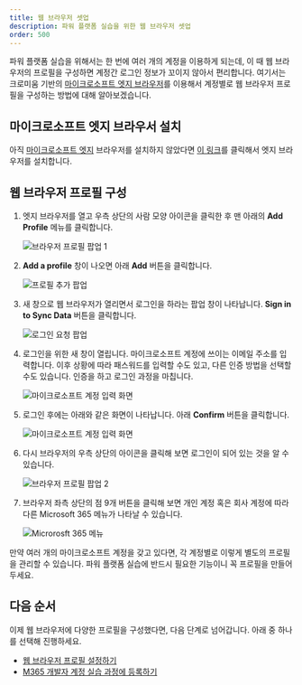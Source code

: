 ```yaml
---
title: 웹 브라우저 셋업
description: 파워 플랫폼 실습을 위한 웹 브라우저 셋업
order: 500
---
```


파워 플랫폼 실습을 위해서는 한 번에 여러 개의 계정을 이용하게 되는데, 이 때 웹 브라우저의 프로필을 구성하면 계정간 로그인 정보가 꼬이지 않아서 편리합니다. 여기서는 크로미움 기반의 [마이크로소프트 엣지 브라우저][edge]를 이용해서 계정별로 웹 브라우저 프로필을 구성하는 방법에 대해 알아보겠습니다.


## 마이크로소프트 엣지 브라우서 설치 ##

아직 [마이크로소프트 엣지][edge] 브라우저를 설치하지 않았다면 [이 링크][edge]를 클릭해서 엣지 브라우저를 설치합니다.


## 웹 브라우저 프로필 구성 ##

1. 엣지 브라우저를 열고 우측 상단의 사람 모양 아이콘을 클릭한 후 맨 아래의 **Add Profile** 메뉴를 클릭합니다.

    ![브라우저 프로필 팝업 1][image-01]

2. **Add a profile** 창이 나오면 아래 **Add** 버튼을 클릭합니다.

    ![프로필 추가 팝업][image-02]

3. 새 창으로 웹 브라우저가 열리면서 로그인을 하라는 팝업 창이 나타납니다. **Sign in to Sync Data** 버튼을 클릭합니다.

    ![로그인 요청 팝업][image-03]

4. 로그인을 위한 새 창이 열립니다. 마이크로소프트 계정에 쓰이는 이메일 주소를 입력합니다. 이후 상황에 따라 패스워드를 입력할 수도 있고, 다른 인증 방법을 선택할 수도 있습니다. 인증을 하고 로그인 과정을 마칩니다.

    ![마이크로소프트 계정 입력 화면][image-04]

5. 로그인 후에는 아래와 같은 화면이 나타납니다. 아래 **Confirm** 버튼을 클릭합니다.

    ![마이크로소프트 계정 입력 화면][image-05]

6. 다시 브라우저의 우측 상단의 아이콘을 클릭해 보면 로그인이 되어 있는 것을 알 수 있습니다.

    ![브라우저 프로필 팝업 2][image-06]

7. 브라우저 좌측 상단의 점 9개 버튼을 클릭해 보면 개인 계정 혹은 회사 계정에 따라 다른 Microsoft 365 메뉴가 나타날 수 있습니다.

    ![Microrosft 365 메뉴][image-07]

만약 여러 개의 마이크로소프트 계정을 갖고 있다면, 각 계정별로 이렇게 별도의 프로필을 관리할 수 있습니다. 파워 플랫폼 실습에 반드시 필요한 기능이니 꼭 프로필을 만들어 두세요.


## 다음 순서 ##

이제 웹 브라우저에 다양한 프로필을 구성했다면, 다음 단계로 넘어갑니다. 아래 중 하나를 선택해 진행하세요.

* [웹 브라우저 프로필 설정하기][handson browser profile]
* [M365 개발자 계정 실습 과정에 등록하기][handson m365 rego]


[image-01]: ../images/workshops/browser-setup-01.png
[image-02]: ../images/workshops/browser-setup-02.png
[image-03]: ../images/workshops/browser-setup-03.png
[image-04]: ../images/workshops/browser-setup-04.png
[image-05]: ../images/workshops/browser-setup-05.png
[image-06]: ../images/workshops/browser-setup-06.png
[image-07]: ../images/workshops/browser-setup-07.png


[edge]: https://www.microsoft.com/ko-kr/edge?WT.mc_id=power-34890-juyoo

[handson browser profile]: ../pl-900/web-browser-setup
[handson m365 rego]: ../pl-900/m365-account-registration
